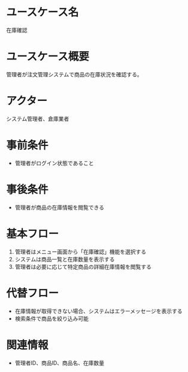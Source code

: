# ユースケース名
在庫確認

# ユースケース概要
管理者が注文管理システムで商品の在庫状況を確認する。

# アクター
システム管理者、倉庫業者

# 事前条件
- 管理者がログイン状態であること

# 事後条件
- 管理者が商品の在庫情報を閲覧できる

# 基本フロー
1. 管理者はメニュー画面から「在庫確認」機能を選択する
2. システムは商品一覧と在庫数量を表示する
3. 管理者は必要に応じて特定商品の詳細在庫情報を閲覧する

# 代替フロー
- 在庫情報が取得できない場合、システムはエラーメッセージを表示する
- 検索条件で商品を絞り込み可能

# 関連情報
- 管理者ID、商品ID、商品名、在庫数量
